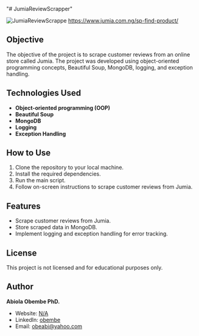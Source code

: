 "# JumiaReviewScrapper" 

![JumiaReviewScrappe](https://www.google.com/imgres?q=jumia%20nigeria&imgurl=https%3A%2F%2Fblog.jumia.com.ng%2Fwp-content%2Fuploads%2F2013%2F01%2Fjumaiis.png&imgrefurl=https%3A%2F%2Fblog.jumia.com.ng%2Fexclusive-fashion-partnerships%2F&docid=stqb23dVCy1UeM&tbnid=NOBPnpD133Y1_M&vet=12ahUKEwiQuMz_uY6FAxU8v4kEHXWsDsIQM3oECH0QAA..i&w=660&h=330&hcb=2&ved=2ahUKEwiQuMz_uY6FAxU8v4kEHXWsDsIQM3oECH0QAA) https://www.jumia.com.ng/sp-find-product/
## Objective

The objective of the project is to scrape customer reviews from an online store called Jumia. The project was developed using object-oriented programming concepts, Beautiful Soup, MongoDB, logging, and exception handling.

## Technologies Used

- **Object-oriented programming (OOP)**
- **Beautiful Soup**
- **MongoDB**
- **Logging**
- **Exception Handling**

## How to Use

1. Clone the repository to your local machine.
2. Install the required dependencies.
3. Run the main script.
4. Follow on-screen instructions to scrape customer reviews from Jumia.

## Features

- Scrape customer reviews from Jumia.
- Store scraped data in MongoDB.
- Implement logging and exception handling for error tracking.

## License

This project is not licensed and for educational purposes only.

## Author

**Abiola Obembe PhD.**
- Website: [N/A](link_to_website)
- LinkedIn: [obembe](https://www.linkedin.com/in/obembe/)
- Email: obeabi@yahoo.com
